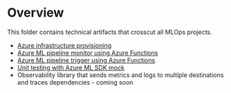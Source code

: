 # Overview

This folder contains technical artifacts that crosscut all MLOps projects.

* [Azure infrastructure provisioning](infrastructure)
* [Azure ML pipeline monitor using Azure Functions](pipleine_monitor)
* [Azure ML pipeline trigger using Azure Functions](pipeline_trigger)
* [Unit testing with Azure ML SDK mock](pytest-fixtures)
* Observability library that sends metrics and logs to multiple destinations and traces dependencies - coming soon 
